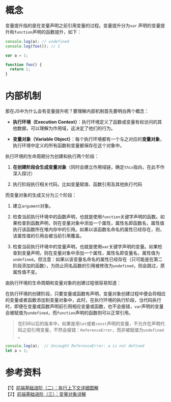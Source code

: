 # 概念   

变量提升指的是在变量声明之前引用变量的过程。变量提升分为`var` 声明的变量提升和`function`声明的函数提升，如下：    

```js
console.log(a); // undefined
console.log(foo()); // 1

var a = 1;

function foo() {
  return 1;
}
```

# 内部机制

那在JS中为什么会有变量提升呢？要理解内部机制首先要明白两个概念：   

- **执行环境（Execution Context）**：执行环境定义了函数或变量有权访问的其他数据，可以理解为作用域，这决定了他们的行为。

- **变量对象（Variable Object）**：每个执行环境都有一个与之对应的**变量对象**，执行环境中定义的所有函数和变量都保存在这个对象中。   

执行环境的生命周期分为创建和执行两个阶段：

1. **在创建阶段会生成变量对象**（同时会建立作用域链，确定`this`指向，在此不作深入探讨）

2. 执行阶段执行相关代码，比如变量赋值、函数引用及其他执行代码

而变量对象的生成又分为三个阶段：   

1. 建立`argument`对象。

2. 检查当前执行环境中的函数声明，也就是使用`function`关键字声明的函数。如果检查到函数声明，则在变量对象中添加一个属性，属性名即函数名，属性值执行该函数所在堆内存中的引用。如果以该函数名命名的属性已经存在，则，该属性值的引用会被当前引用覆盖。   

3. 检查当前执行环境中的变量声明，也就是使用`var`关键字声明的变量。如果检查到变量声明，则在变量对象中添加一个属性，属性名即变量名，属性值为`undefined`。但注意：如果以该变量名命名的属性已经存在（只可能是在第二阶段添加的函数），为防止同名函数的引用被修改为`undefined`，则会跳过，原属性值不变。   

由执行环境的生命周期和变量对象的创建过程很容易知道：   

在执行环境的创建阶段，只要变量或函数有声明，变量对象创建过程中便会将相应的变量或者函数添加到变量对象中，此时，在执行环境的执行阶段，当代码执行时，即便在变量或函数声明前引用相应变量或函数，也不会报错，`var`声明的变量会被赋值为`undefined`，而`function`声明的函数则可以正常引用。   

> 在ES6以后的版本中，如果是用`let`或者`const`声明的变量，不允许在声明代码之前引用变量，不然会报错：`ReferenceError`，而非被赋值为`undefined` 。   
```js
console.log(a);  // Uncaught ReferenceError: a is not defined
let a = 1;
```

# 参考资料

【1】[前端基础进阶（二）：执行上下文详细图解](http://www.jianshu.com/p/a6d37c77e8db)   
【2】[前端基础进阶（三）：变量对象详解](http://www.jianshu.com/p/330b1505e41d)   





